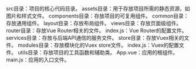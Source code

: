 src目录：项目的核心代码目录。
    assets目录：用于存放项目所需的静态资源，如图片和样式文件。
    components目录：存放项目的可复用组件。
        common目录：存放通用组件。
        layout目录：存放布局组件。
        views目录：存放页面级组件。
    router目录：存放Vue Router相关的文件。
        index.js：Vue Router的配置文件。
    services目录：存放与后端API通信的服务文件。
    store目录：存放Vuex相关的文件。
        modules目录：存放模块化的Vuex store文件。
        index.js：Vuex的配置文件。
    utils目录：存放项目的工具函数和辅助类。
    App.vue：应用的根组件。
    main.js：应用的入口文件。